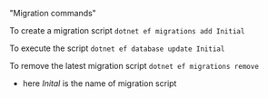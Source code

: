"Migration commands" 

To create a migration script
` dotnet ef migrations add Initial `

To execute the script
` dotnet ef database update Initial `

To remove the latest migration script
` dotnet ef migrations remove `

- here _Inital_ is the name of migration script 